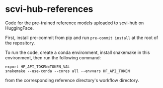 # scvi-hub-references

Code for the pre-trained reference models uploaded to scvi-hub on HuggingFace.

First, install pre-commit from pip and run `pre-commit install` at the root of the repository.

To run the code, create a conda environment, install snakemake in this environment, then run the following command:

```
export HF_API_TOKEN=TOKEN_VAL
snakemake --use-conda --cores all --envvars HF_API_TOKEN
```

from the corresponding reference directory's workflow directory.
